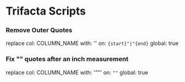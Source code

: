 # Trifacta Scripts

### Remove Outer Quotes
replace col: COLUMN_NAME with: '' on: `{start}"|"{end}` global: true

### Fix "" quotes after an inch measurement
replace col: COLUMN_NAME with: '""' on: `""` global: true
